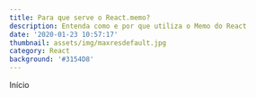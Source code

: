 ```yaml
---
title: Para que serve o React.memo?
description: Entenda como e por que utiliza o Memo do React
date: '2020-01-23 10:57:17'
thumbnail: assets/img/maxresdefault.jpg
category: React
background: '#3154D8'
---
```

Início
